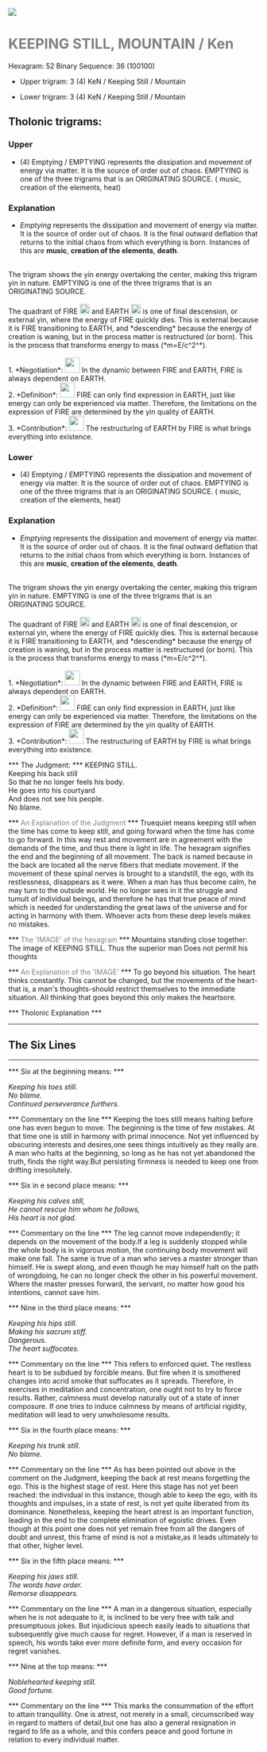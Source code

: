 

![](/assets/hexagram52.png)

# <span style="color:gray">KEEPING STILL, MOUNTAIN /  Ken </span>
Hexagram: 52
Binary Sequence: 36 (100100)

* Upper trigram: 3 (4) KeN / Keeping Still / Mountain

* Lower trigram: 3 (4) KeN / Keeping Still / Mountain

## <span style="brown:gray">Tholonic trigrams: </span>

### <span style="brown:gray">Upper </span>

* (4) Emptying / EMPTYING represents the dissipation and movement of energy via matter. It is the source of order out of chaos. EMPTYING is one of the three trigrams that is an ORIGINATING SOURCE. ( music, creation of the elements, heat)

### <span style="brown:gray">Explanation</span>

* *Emptying* represents the dissipation and movement of energy via matter. It is the source of order out of chaos. It is the final outward deflation that returns to the initial chaos from which everything is born. Instances of this are **music**, **creation of the elements**, **death**.<br/>
<br/>
The trigram shows the yin energy overtaking the center, making this trigram yin in nature. EMPTYING is one of the three trigrams that is an ORIGINATING SOURCE.<br/>
<br/>
The quadrant of FIRE <img src="../Images/bc/trigram-b05.png" style="width:20px"/> and EARTH <img src="../Images/bc/trigram-b00.png" style="width:20px"/> is one of final descension, or external yin, where the energy of FIRE quickly dies. This is external because it is FIRE transitioning to EARTH, and *descending* because the energy of creation is waning, but in the process matter is restructured (or born). This is the process that transforms energy to mass (*m=E/c^2^*).<br/>
<br/>
1. *Negotiation*: <img src="../Images/bc/yin.png" style="width:30px"/> In the dynamic between FIRE and EARTH, FIRE is always dependent on EARTH.<br/>
2. *Definition*: <img src="../Images/bc/yin.png" style="width:30px"/> FIRE can only find expression in EARTH, just like energy can only be experienced via matter. Therefore, the limitations on the expression of FIRE are determined by the yin quality of EARTH.<br/>
3. *Contribution*: <img src="../Images/bc/yang.png" style="width:30px"/> The restructuring of EARTH by FIRE is what brings everything into existence.

### <span style="brown:gray">Lower </span>

* (4) Emptying / EMPTYING represents the dissipation and movement of energy via matter. It is the source of order out of chaos. EMPTYING is one of the three trigrams that is an ORIGINATING SOURCE. ( music, creation of the elements, heat)

### <span style="brown:gray">Explanation</span>

* *Emptying* represents the dissipation and movement of energy via matter. It is the source of order out of chaos. It is the final outward deflation that returns to the initial chaos from which everything is born. Instances of this are **music**, **creation of the elements**, **death**.<br/>
<br/>
The trigram shows the yin energy overtaking the center, making this trigram yin in nature. EMPTYING is one of the three trigrams that is an ORIGINATING SOURCE.<br/>
<br/>
The quadrant of FIRE <img src="../Images/bc/trigram-b05.png" style="width:20px"/> and EARTH <img src="../Images/bc/trigram-b00.png" style="width:20px"/> is one of final descension, or external yin, where the energy of FIRE quickly dies. This is external because it is FIRE transitioning to EARTH, and *descending* because the energy of creation is waning, but in the process matter is restructured (or born). This is the process that transforms energy to mass (*m=E/c^2^*).<br/>
<br/>
1. *Negotiation*: <img src="../Images/bc/yin.png" style="width:30px"/> In the dynamic between FIRE and EARTH, FIRE is always dependent on EARTH.<br/>
2. *Definition*: <img src="../Images/bc/yin.png" style="width:30px"/> FIRE can only find expression in EARTH, just like energy can only be experienced via matter. Therefore, the limitations on the expression of FIRE are determined by the yin quality of EARTH.<br/>
3. *Contribution*: <img src="../Images/bc/yang.png" style="width:30px"/> The restructuring of EARTH by FIRE is what brings everything into existence.



*** The Judgment: ***
KEEPING STILL.<br/>
Keeping his back still<br/>
So that he no longer feels his body.<br/>
He goes into his courtyard<br/>
And does not see his people.<br/>
No blame.


*** <span style="color:gray">An Explanation of the Judgment</span> ***
Truequiet means keeping still when the time has come to keep still, and going forward when the time has come to go forward. In this way rest and movement are in agreement with the demands of the time, and thus there is light in life. The hexagram signifies the end and the beginning of all movement. The back is named because in the back are located all the nerve fibers that mediate movement. If the movement of these spinal nerves is brought to a standstill, the ego, with its restlessness, disappears as it were. When a man has thus become calm, he may turn to the outside world. He no longer sees in it the struggle and tumult of individual beings, and therefore he has that true peace of mind which is needed for understanding the great laws of the universe and for acting in harmony with them. Whoever acts from these deep levels makes no mistakes.

*** <span style="color:gray">The 'IMAGE' of the hexagram</span> ***
Mountains standing close together: The image of KEEPING STILL. Thus the superior man Does not permit his thoughts

*** <span style="color:gray">An Explanation of the 'IMAGE'</span> ***
To go beyond his situation. The heart thinks constantly. This cannot be changed, but the movements of the heart-that is, a man's thoughts-should restrict themselves to the immediate situation. All thinking that goes beyond this only makes the heartsore.

*** <span style="brown:gray">Tholonic Explanation </span> ***





---
## The Six Lines ##
---
*** Six at the beginning means: ***

_Keeping his toes still.<br/>
No blame.<br/>
Continued perseverance furthers._

*** Commentary on the line ***
Keeping the toes still means halting before one has even begun to move. The beginning is the time of few mistakes. At that time one is still in harmony with primal innocence. Not yet influenced by obscuring interests and desires,one sees things intuitively as they really are. A man who halts at the beginning, so long as he has not yet abandoned the truth, finds the right way.But persisting firmness is needed to keep one from drifting irresolutely.

*** Six in e second place means: ***

_Keeping his calves still,<br/>
He cannot rescue him whom he follows,<br/>
His heart is not glad._

*** Commentary on the line ***
The leg cannot move independently; it depends on the movement of the body.If a leg is suddenly stopped while the whole body is in vigorous motion, the continuing body movement will make one fall. The same is true of a man who serves a master stronger than himself. He is swept along, and even though he may himself halt on the path of wrongdoing, he can no longer check the other in his powerful movement. Where the master presses forward, the servant, no matter how good his intentions, cannot save him.

*** Nine in the third place means: ***

_Keeping his hips still.<br/>
Making his sacrum stiff.<br/>
Dangerous.<br/>
The heart suffocates._

*** Commentary on the line ***
This refers to enforced quiet. The restless heart is to be subdued by forcible means. But fire when it is smothered changes into acrid smoke that suffocates as it spreads. Therefore, in exercises in meditation and concentration, one ought not to try to force results. Rather, calmness must develop naturally out of a state of inner composure. If one tries to induce calmness by means of artificial rigidity, meditation will lead to very unwholesome results.

*** Six in the fourth place means: ***

_Keeping his trunk still.<br/>
No blame._

*** Commentary on the line ***
As has been pointed out above in the comment on the Judgment, keeping the back at rest means forgetting the ego. This is the highest stage of rest. Here this stage has not yet been reached: the individual in this instance, though able to keep the ego, with its thoughts and impulses, in a state of rest, is not yet quite liberated from its dominance. Nonetheless, keeping the heart atrest is an important function, leading in the end to the complete elimination of egoistic drives. Even though at this point one does not yet remain free from all the dangers of doubt and unrest, this frame of mind is not a mistake,as it leads ultimately to that other, higher level.

*** Six in the fifth place means: ***

_Keeping his jaws still.<br/>
The words have order.<br/>
Remorse disappears._

*** Commentary on the line ***
A man in a dangerous situation, especially when he is not adequate to it, is inclined to be very free with talk and presumptuous jokes. But injudicious speech easily leads to situations that subsequently give much cause for regret. However, if a man is reserved in speech, his words take ever more definite form, and every occasion for regret vanishes.

*** Nine at the top means: ***

_Noblehearted keeping still.<br/>
Good fortune._

*** Commentary on the line ***
This marks the consummation of the effort to attain tranquillity. One is atrest, not merely in a small, circumscribed way in regard to matters of detail,but one has also a general resignation in regard to life as a whole, and this confers peace and good fortune in relation to every individual matter.

